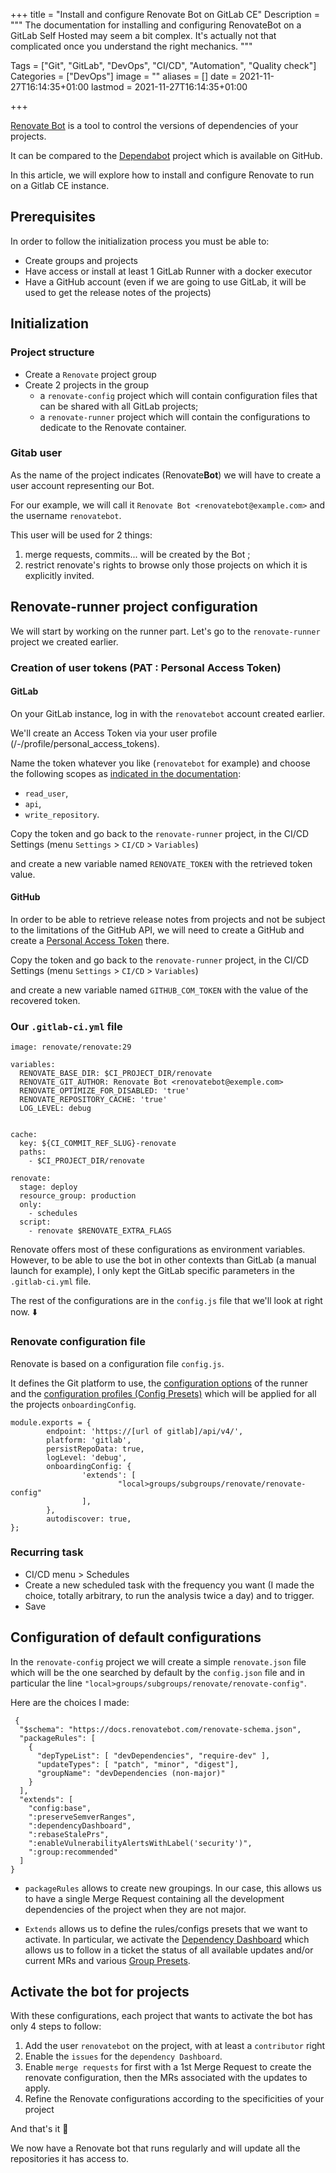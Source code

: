 +++
title = "Install and configure Renovate Bot on GitLab CE"
Description = """
The documentation for installing and configuring RenovateBot on a GitLab Self Hosted may seem a bit complex.
It's actually not that complicated once you understand the right mechanics.
"""

Tags = ["Git", "GitLab", "DevOps", "CI/CD", "Automation", "Quality check"]
Categories = ["DevOps"]
image = ""
aliases = []
date = 2021-11-27T16:14:35+01:00
lastmod = 2021-11-27T16:14:35+01:00

+++

[Renovate Bot](https://renovatebots.com) is a tool to control the versions of dependencies of your projects.

It can be compared to the [Dependabot](https://github.com/dependabot) project which is available on GitHub.

In this article, we will explore how to install and configure Renovate to run on a Gitlab CE instance.

<!--more-->

## Prerequisites

In order to follow the initialization process you must be able to:

* Create groups and projects
* Have access or install at least 1 GitLab Runner with a docker executor
* Have a GitHub account (even if we are going to use GitLab, it will be used to get the release notes of the projects)



## Initialization

### Project structure

* Create a `Renovate` project group
* Create 2 projects in the group
  * a `renovate-config` project which will contain configuration files that can be shared with all GitLab projects;
  * a `renovate-runner` project which will contain the configurations to dedicate to the Renovate container.



### Gitab user

As the name of the project indicates (Renovate**Bot**) we will have to create a user account representing our Bot.

For our example, we will call it `Renovate Bot <renovatebot@example.com>` and the username `renovatebot`.

This user will be used for 2 things: 

1. merge requests, commits... will be created by the Bot ;
2. restrict renovate's rights to browse only those projects on which it is explicitly invited.



## Renovate-runner project configuration

We will start by working on the runner part. Let's go to the `renovate-runner` project we created earlier.



### Creation of user tokens (PAT : Personal Access Token)

#### GitLab

On your GitLab instance, log in with the `renovatebot` account created earlier.

We'll create an Access Token via your user profile (/-/profile/personal_access_tokens).

Name the token whatever you like (`renovatebot` for example) and choose the following scopes as [indicated in the documentation](https://docs.renovatebot.com/getting-started/running/#gitlab):

* `read_user`,
* `api`,
* `write_repository`.



Copy the token and go back to the `renovate-runner` project, in the CI/CD Settings (menu `Settings` > `CI/CD` > `Variables`)

and create a new variable named `RENOVATE_TOKEN` with the retrieved token value.



#### GitHub

In order to be able to retrieve release notes from projects and not be subject to the limitations of the GitHub API, we will need to create a GitHub and create a [Personal Access Token](https://docs.renovatebot.com/getting-started/running/#githubcom-token-for-release-notes) there. 



Copy the token and go back to the `renovate-runner` project, in the CI/CD Settings (menu `Settings` > `CI/CD` > `Variables`)

and create a new variable named `GITHUB_COM_TOKEN` with the value of the recovered token.



### Our `.gitlab-ci.yml` file



```
image: renovate/renovate:29	

variables:
  RENOVATE_BASE_DIR: $CI_PROJECT_DIR/renovate
  RENOVATE_GIT_AUTHOR: Renovate Bot <renovatebot@exemple.com>
  RENOVATE_OPTIMIZE_FOR_DISABLED: 'true'
  RENOVATE_REPOSITORY_CACHE: 'true'
  LOG_LEVEL: debug


cache:
  key: ${CI_COMMIT_REF_SLUG}-renovate
  paths:
    - $CI_PROJECT_DIR/renovate

renovate:
  stage: deploy
  resource_group: production
  only:
    - schedules
  script:
    - renovate $RENOVATE_EXTRA_FLAGS
```

Renovate offers most of these configurations as environment variables.
However, to be able to use the bot in other contexts than GitLab (a manual launch for example), I only kept the GitLab specific parameters in the `.gitlab-ci.yml` file.



The rest of the configurations are in the `config.js` file that we'll look at right now. :arrow_down:



### Renovate configuration file

Renovate is based on a configuration file `config.js`.

It defines the Git platform to use, the [configuration options](https://docs.renovatebot.com/self-hosted-configuration/) of the runner and the [configuration profiles (Config Presets)](https://docs.renovatebot.com/config-presets/) which will be applied for all the projects `onboardingConfig`.



```
module.exports = {
        endpoint: 'https://[url of gitlab]/api/v4/',
        platform: 'gitlab',
        persistRepoData: true,
        logLevel: 'debug',
        onboardingConfig: {
                'extends': [
                        "local>groups/subgroups/renovate/renovate-config"
                ],
        },
        autodiscover: true,
};
```



### Recurring task

* CI/CD menu > Schedules
* Create a new scheduled task with the frequency you want (I made the choice, totally arbitrary, to run the analysis twice a day) and to trigger.
* Save



## Configuration of default configurations

In the `renovate-config` project we will create a simple `renovate.json` file which will be the one searched by default by the `config.json` file and in particular the line `"local>groups/subgroups/renovate/renovate-config"`.



Here are the choices I made: 

```
 {
  "$schema": "https://docs.renovatebot.com/renovate-schema.json",
  "packageRules": [
    {
      "depTypeList": [ "devDependencies", "require-dev" ],
      "updateTypes": [ "patch", "minor", "digest"],
      "groupName": "devDependencies (non-major)"
    }
  ],
  "extends": [
    "config:base",
    ":preserveSemverRanges",
    ":dependencyDashboard",
    ":rebaseStalePrs",
    ":enableVulnerabilityAlertsWithLabel('security')",
    ":group:recommended"
  ]
}
```



* `packageRules` allows to create new groupings. In our case, this allows us to have a single Merge Request containing all the development dependencies of the project when they are not major.

* `Extends` allows us to define the rules/configs presets that we want to activate. In particular, we activate the [Dependency Dashboard](https://docs.renovatebot.com/key-concepts/dashboard/) which allows us to follow in a ticket the status of all available updates and/or current MRs and various [Group Presets](https://docs.renovatebot.com/presets-group/).



## Activate the bot for projects

With these configurations, each project that wants to activate the bot has only 4 steps to follow: 

1. Add the user `renovatebot` on the project, with at least a `contributor` right
2. Enable the `issues` for the `dependency Dashboard`.
3. Enable `merge requests` for first with a 1st Merge Request to create the renovate configuration, then the MRs associated with the updates to apply.
4. Refine the Renovate configurations according to the specificities of your project



And that's it :champagne:

We now have a Renovate bot that runs regularly and will update all the repositories it has access to.
